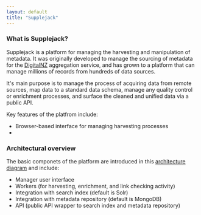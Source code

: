 ```yaml
---
layout: default
title: "Supplejack"
---
```


### What is Supplejack?

Supplejack is a platform for managing the harvesting and manipulation of metadata. It was originally developed to manage the sourcing of metadata for the [DigitalNZ](http://www.digitalnz.org/) aggregation service, and has grown to a platform that can manage millions of records from hundreds of data sources.

It's main purpose is to manage the process of acquiring data from remote sources, map data to a standard data schema, manage any quality control or enrichment processes, and surface the cleaned and unified data via a public API.

Key features of the platfrom include:

* Browser-based interface for managing harvesting processes
* 


### Architectural overview

The basic componets of the platform are introduced in this [architecture diagram](https://drive.google.com/file/d/0B63EYVIeMWSfc0R5empaYWxSaHM/edit?usp=sharing) and include:

* Manager user interface
* Workers (for harvesting, enrichment, and link checking activity)
* Integration with search index (default is Solr) 
* Integration with metadata repository (default is MongoDB)
* API (public API wrapper to search index and metadata repository)
